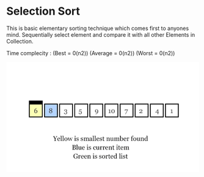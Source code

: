 # Selection Sort

This is basic elementary sorting technique which comes first to anyones mind.
Sequentially select element and compare it with all other Elements in Collection.

Time complecity : (Best = 0(n2)) (Average = 0(n2)) (Worst = 0(n2))

![Selection Sort](selectionsort.gif)
